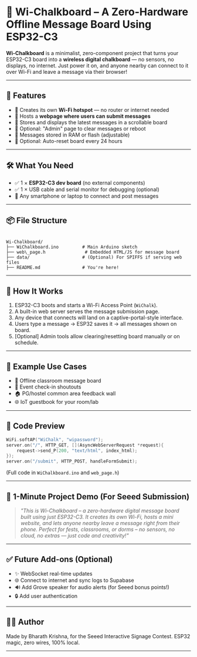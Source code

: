 
# 🧠 Wi-Chalkboard – A Zero-Hardware Offline Message Board Using ESP32-C3

**Wi-Chalkboard** is a minimalist, zero-component project that turns your ESP32-C3 board into a **wireless digital chalkboard** — no sensors, no displays, no internet. Just power it on, and anyone nearby can connect to it over Wi-Fi and leave a message via their browser!

---



## 🚀 Features

- 📡 Creates its own **Wi-Fi hotspot** — no router or internet needed
- 📝 Hosts a **webpage where users can submit messages**
- 🧠 Stores and displays the latest messages in a scrollable board
- 🔐 Optional: "Admin" page to clear messages or reboot
- 💾 Messages stored in RAM or flash (adjustable)
- 🌙 Optional: Auto-reset board every 24 hours

---

## 🛠️ What You Need

- ✅ 1 × **ESP32-C3 dev board** (no external components)
- ✅ 1 × USB cable and serial monitor for debugging (optional)
- 📱 Any smartphone or laptop to connect and post messages

---

## 📦 File Structure

```

Wi-Chalkboard/
├── WiChalkboard.ino         # Main Arduino sketch
├── web\_page.h               # Embedded HTML/JS for message board
├── data/                    # (Optional) For SPIFFS if serving web files
├── README.md                # You're here!

````

---

## 🔧 How It Works

1. ESP32-C3 boots and starts a Wi-Fi Access Point (`WiChalk`).
2. A built-in web server serves the message submission page.
3. Any device that connects will land on a captive-portal-style interface.
4. Users type a message → ESP32 saves it → all messages shown on board.
5. [Optional] Admin tools allow clearing/resetting board manually or on schedule.

---

## 📄 Example Use Cases

- 🏫 Offline classroom message board
- 🎉 Event check-in shoutouts
- 🏠 PG/hostel common area feedback wall
- 🌐 IoT guestbook for your room/lab

---

## 🧠 Code Preview

```cpp
WiFi.softAP("WiChalk", "wipassword");
server.on("/", HTTP_GET, [](AsyncWebServerRequest *request){
    request->send_P(200, "text/html", index_html);
});
server.on("/submit", HTTP_POST, handleFormSubmit);
````

(Full code in `WiChalkboard.ino` and `web_page.h`)

---

## 🎥 1-Minute Project Demo (For Seeed Submission)

> *"This is Wi-Chalkboard – a zero-hardware digital message board built using just ESP32-C3. It creates its own Wi-Fi, hosts a mini website, and lets anyone nearby leave a message right from their phone. Perfect for fests, classrooms, or dorms – no sensors, no cloud, no extras — just code and creativity!"*

---

## ✅ Future Add-ons (Optional)

* ✨ WebSocket real-time updates
* 🌐 Connect to internet and sync logs to Supabase
* 🔊 Add Grove speaker for audio alerts (for Seeed bonus points!)
* 🔒 Add user authentication

---

## 🧑‍💻 Author

Made by Bharath Krishna, for the Seeed Interactive Signage Contest.
ESP32 magic, zero wires, 100% local.

---

